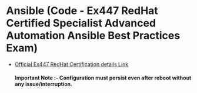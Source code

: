 # Ansible (Code - Ex447 RedHat Certified Specialist Advanced Automation Ansible Best Practices Exam)

- [Official Ex447 RedHat Certification details Link](https://www.redhat.com/en/services/training/ex447-red-hat-certified-specialist-advanced-automation-ansible-best-practices-exam)  

  <h4>Important Note :- Configuration must persist even after reboot without any issue/interruption.</h4>

